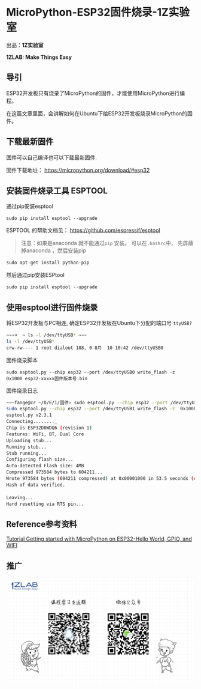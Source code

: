 # MicroPython-ESP32固件烧录-1Z实验室



出品：**1Z实验室**

**1ZLAB: Make Things Easy**



## 导引

ESP32开发板只有烧录了MicroPython的固件，才能使用MicroPython进行编程。

在这篇文章里面，会讲解如何在Ubuntu下给ESP32开发板烧录MicroPython的固件。



## 下载最新固件

固件可以自己编译也可以下载最新固件.

固件下载地址： https://micropython.org/download/#esp32



## 安装固件烧录工具 ESPTOOL

通过pip安装esptool

```
sudo pip install esptool --upgrade
```


ESPTOOL 的帮助文档见： https://github.com/espressif/esptool



>  注意：如果是anaconda  就不能通过`pip` 安装。 可以在`.bashrc`中， 先屏蔽掉anaconda ，然后安装pip

```python
sudo apt-get install python-pip
```

然后通过pip安装ESPtool

```python
sudo pip install esptool --upgrade
```



## 使用esptool进行固件烧录

将ESP32开发板与PC相连,  确定ESP32开发板在Ubuntu下分配的端口号 `ttyUSB?` 

```bash
~~~➜  ~ ls -l /dev/ttyUSB* ~~~
ls -l /dev/ttyUSB*
crw-rw---- 1 root dialout 188, 0 8月  10 10:42 /dev/ttyUSB0
```

固件烧录脚本

```
sudo esptool.py --chip esp32 --port /dev/ttyUSB0 write_flash -z  0x1000 esp32-xxxxx固件版本号.bin 
```


固件烧录日志

```bash
~~~fange@cr ~/D/E/1/固件> sudo esptool.py --chip esp32 --port /dev/ttyUSB1 write_flash -z  0x1000 esp32-20180411-v1.9.3-534-g59dda710.bin~~~
sudo esptool.py --chip esp32 --port /dev/ttyUSB1 write_flash -z  0x1000 esp32-20180411-v1.9.3-534-g59dda710.bin
esptool.py v2.3.1
Connecting........_
Chip is ESP32D0WDQ6 (revision 1)
Features: WiFi, BT, Dual Core
Uploading stub...
Running stub...
Stub running...
Configuring flash size...
Auto-detected Flash size: 4MB
Compressed 973584 bytes to 604211...
Wrote 973584 bytes (604211 compressed) at 0x00001000 in 53.5 seconds (effective 145.5 kbit/s)...
Hash of data verified.

Leaving...
Hard resetting via RTS pin...


```



## Reference参考资料



[Tutorial Getting started with MicroPython on ESP32-Hello World, GPIO, and WIFI](https://www.cnx-software.com/2017/10/16/esp32-micropython-tutorials/)



## 推广



![推广](./image/ad.png)

